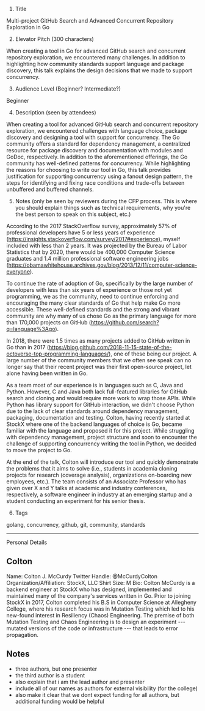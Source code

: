 1. Title

  Multi-project GitHub Search and Advanced Concurrent Repository Exploration in Go

2. Elevator Pitch (300 characters)

  When creating a tool in Go for advanced GitHub search and concurrent repository
  exploration, we encountered many challenges. In addition to highlighting how
  community standards support language and package discovery, this talk explains
  the design decisions that we made to support concurrency.

3. Audience Level (Beginner? Intermediate?)

  Beginner

4. Description (seen by attendees)

  When creating a tool for advanced GitHub search and concurrent repository
  exploration, we encountered challenges with language choice, package discovery
  and designing a tool with support for concurrency. The Go community offers a
  standard for dependency management, a centralized resource for package discovery
  and documentation with modules and GoDoc, respectively. In addition to the
  aforementioned offerings, the Go community has well-defined patterns for concurrency.
  While highlighting the reasons for choosing to write our tool in Go, this talk
  provides justification for supporting concurrency using a fanout design pattern,
  the steps for identifying and fixing race conditions and trade-offs between
  unbuffered and buffered channels.

5. Notes (only be seen by reviewers during the CFP process. This is where you
   should explain things such as technical requirements, why you're the best
   person to speak on this subject, etc.)

  According to the 2017 StackOverflow survey, approximately 57% of professional
  developers have 5 or less years of experience (https://insights.stackoverflow.com/survey/2017#experience),
  myself included with less than 2 years. It was projected by the Bureau
  of Labor Statistics that by 2020, there would be 400,000 Computer Science
  graduates and 1.4 million professional software engineering jobs (https://obamawhitehouse.archives.gov/blog/2013/12/11/computer-science-everyone).

  To continue the rate of adoption of Go, specifically by the large number of
  developers with less than six years of experience or those not yet programming,
  we as the community, need to continue enforcing and encouraging the many clear
  standards of Go that help make Go more accessible. These well-defined standards
  and the strong and vibrant community are why many of us chose Go as the primary
  language for more than 170,000 projects on GitHub (https://github.com/search?q=language%3Ago).

  In 2018, there were 1.5 times as many projects added to GitHub written in Go
  than in 2017 (https://blog.github.com/2018-11-15-state-of-the-octoverse-top-programming-languages/),
  one of these being our project. A large number of the community members that
  we often see speak can no longer say that their recent project was their first
  open-source project, let alone having been written in Go.

  As a team most of our experience is in languages such as C, Java and Python.
  However, C and Java both lack full-featured libraries for GitHub search and
  cloning and would require more work to wrap those APIs. While Python has library
  support for GitHub interaction, we didn't choose Python due to the lack of clear
  standards around dependency management, packaging, documentation and testing.
  Colton, having recently started at StockX where one of the backend languages of
  choice is Go, became familiar with the language and proposed it for this project.
  While struggling with dependency management, project structure and soon to
  encounter the challenge of supporting concurrency writing the tool in Python,
  we decided to move the project to Go.

  At the end of the talk, Colton will introduce our tool and quickly demonstrate
  the problems that it aims to solve (i.e., students in academia cloning projects
  for research (coverage analysis), organizations on-boarding new employees, etc.).
  The team consists of an Associate Professor who has given over X and Y talks at
  academic and industry conferences, respectively, a software engineer in industry
  at an emerging startup and a student conducting an experiment for his senior thesis.

6. Tags

  golang, concurrency, github, git, community, standards

---

Personal Details 

## Colton
Name: Colton J. McCurdy
Twitter Handle: @McCurdyColton
Organization/Affiliation: StockX, LLC
Shirt Size: M
Bio: Colton McCurdy is a backend engineer at StockX who has designed, implemented
and maintained many of the company's services written in Go. Prior to joining
StockX in 2017, Colton completed his B.S in Computer Science at Allegheny College,
where his research focus was in Mutation Testing which led to his new-found interest
in Resiliency (Chaos) Engineering. The premise of both Mutation Testing and Chaos
Engineering is to design an experiment --- mutated versions of the code
or infrastructure --- that leads to error propagation.

## Notes
+ three authors, but one presenter
+ the third author is a student
+ also explain that i am the lead author and presenter
+ include all of our names as authors for external visibility (for the college)
+ also make it clear that we dont expect funding for all authors, but additional funding would be helpful
